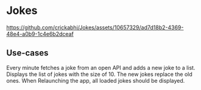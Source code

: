 # Jokes

https://github.com/crickabhi/Jokes/assets/10657329/ad7d18b2-4369-48e4-a0b9-1c4e6b2dceaf

## Use-cases
Every minute fetches a joke from an open API and adds a new joke to a list.
Displays the list of jokes with the size of 10.
The new jokes replace the old ones.
When Relaunching the app, all loaded jokes should be displayed.



